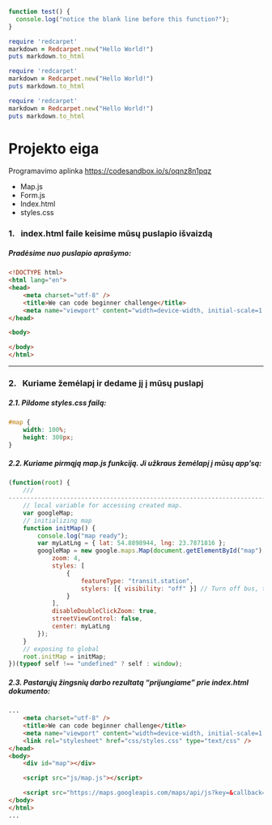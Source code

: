 ```javascript
function test() {
  console.log("notice the blank line before this function?");
}
```


```ruby
require 'redcarpet'
markdown = Redcarpet.new("Hello World!")
puts markdown.to_html
```
```ruby
require 'redcarpet'
markdown = Redcarpet.new("Hello World!")
puts markdown.to_html
```
```ruby
require 'redcarpet'
markdown = Redcarpet.new("Hello World!")
puts markdown.to_html
```



# Projekto eiga

Programavimo aplinka https://codesandbox.io/s/oqnz8n1pqz

* Map.js
* Form.js
* Index.html
* styles.css


###  1.&nbsp;&nbsp;&nbsp;index.html faile keisime mūsų puslapio išvaizdą
##### Pradėsime nuo puslapio aprašymo:

```HTML
<!DOCTYPE html>
<html lang="en">
<head>
	<meta charset="utf-8" />
	<title>We can code beginner challenge</title>
	<meta name="viewport" content="width=device-width, initial-scale=1.0" />
</head>

<body>

</body>
</html>
```
***
### 2.&nbsp;&nbsp;&nbsp;Kuriame žemėlapį ir dedame jį į mūsų puslapį
##### 2.1. Pildome styles.css failą:

```css
#map {
	width: 100%;
	height: 300px;
}
```
##### 2.2. Kuriame pirmąją map.js funkciją. Ji užkraus žemėlapį į mūsų app’są:
```javascript
(function(root) {
 	///
-------------------------------------------------------------------------
 	// local variable for accessing created map.
 	var googleMap;
 	// initializing map
 	function initMap() {
 		console.log("map ready");
 		var myLatLng = { lat: 54.8898944, lng: 23.7871816 };
 		googleMap = new google.maps.Map(document.getElementById("map"), {
			zoom: 4,
			styles: [
		 		{
					featureType: "transit.station",
					stylers: [{ visibility: "off" }] // Turn off bus, train stations etc.
 				}
 			],
			disableDoubleClickZoom: true,
			streetViewControl: false,
			center: myLatLng
 		});
 	}
	// exposing to global
	root.initMap = initMap;
})(typeof self !== "undefined" ? self : window);
```
##### 2.3. Pastarųjų žingsnių darbo rezultatą “prijungiame” prie index.html dokumento:
```html
...
	<meta charset="utf-8" />
	<title>We can code beginner challenge</title>
	<meta name="viewport" content="width=device-width, initial-scale=1.0"/>
	<link rel="stylesheet" href="css/styles.css" type="text/css" />
</head>
<body>
	<div id="map"></div>

	<script src="js/map.js"></script>

	<script src="https://maps.googleapis.com/maps/api/js?key=&callback=initMap"></script>
</body>
</html>
...
```

